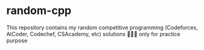 # random-cpp
This repository contains my random competitive programming (Codeforces, AtCoder, Codechef, CSAcademy, etc) solutions 👩🏻‍💻 
only for practice purpose
